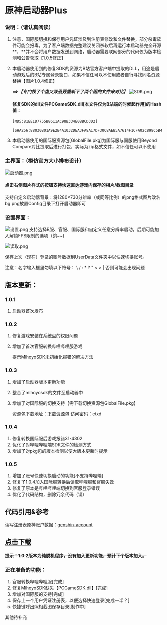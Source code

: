# 原神启动器Plus

### 说明：（请认真阅读）

1. 注意，国际服切换和保存用户凭证涉及到注册表修改和文件替换，部分杀毒软件可能会报毒，为了客户端数据完整建议关闭杀软后再运行本启动器完全开源**，**并不会将用户数据发送到网络，启动器需要联网部分的代码仅为版本检测和公告获取【1.0.5修正】

2. 本启动器使用到的修复SDK的资源为B站官方客户端中提取的DLL，用途是启动游戏后的B站专属登录窗口，如果不信任可以不使用或者自行寻找同名资源替换【图片1.0.4修正】
   
   
   
   ***==>【专门找了个盘又双叒叕重新下了两个服的文件来对比】***
   ![SDK.png](https://i.loli.net/2021/11/28/o9wAXPevT5i6WbG.png)
   
   #### 修复SDK的dll文件PCGameSDK.dll[本文件仅为B站端的时候起作用]的Hash值：
   
   ```html
   [MD5:81EE1D7755B8611AC98B334E0BBCD3D2]
   ```
   ```html
   [SHA256:88030B01A9E2B4A1032DEA3FA8A17DF30C8AEB5A7614F1CFA02C898C5B4371EA]
   ```
   
3. 本启动器使用的国际服资源包[GlobalFile.pkg]为国际服与国服使用Beyond Compare对比提取后进行打包，实际为zip格式文件，如不信任可以不使用



### 主界面：（模仿官方大小排布设计）

![启动器.png](https://i.loli.net/2021/11/28/6QpbUeyx3NzSFOa.png)

#### 点击右侧图片样式的按钮支持快速直达游戏内保存的相片/截图目录

支持自定义启动器背景：将1280×730分辨率（或同等比例）的png格式图片改名bg.png放置Config目录下打开启动器即可

### 设置界面：
![设置.png](https://i.loli.net/2021/11/28/EvCqzKZw8VymDtb.png)
支持选择B服、官服、国际服和自定义任意分辨率启动，后期可能加入解锁FPS限制的选项（鸽~~)  

![读取.png](https://i.loli.net/2021/11/28/P1qudJzIs7yij4k.png)

保存上次（现在）登录的账号数据到UserData文件夹中以快速切换账号。

注意：名字输入框里勿填以下符号：   \ / : * ? " < > |    否则可能会出现问题






## 版本更新：
### 1.0.1

1. 启动器首次发布  

### 1.0.2

1. 修复游戏安装在系统盘的权限问题

2. 增加了首次官服转换哔哩哔哩服游戏

   提示MihoyoSDK未初始化报错的解决方法

### 1.0.3

1. 增加了启动器版本更新功能

2. 整合了mihoyosdk的文件至启动器中

3. 增加了对国际服的切换支持【需下载切换资源包GlobalFile.pkg】

   资源包下载地址：[下载资源包](https://pan.baidu.com/s/1-5zQoVfE7ImdXrn8OInKqg) 访问密码：etxd

### 1.0.4

1. 修复转换国际服后游戏报错31-4302
2. 优化了对哔哩哔哩端SDK文件的检测方式
3. 增加了对pkg包的版本检测以便大版本更新时提示

### 1.0.5

1. 增加了账号快速切换启动的功能[不支持哔哩端]
2. 修复了1.0.4加入国际服转换后读取哔哩服和官服失效
3. 修复了原本是哔哩哔哩端切换到官服登录错误
4. 优化了代码结构，删除冗余代码（误）





## 代码引用&参考

读写注册表原神账户数据：[genshin-account](https://github.com/babalae/genshin-account)




## [点击下载](https://github.com/DawnFz/Genshin-LauncherDIY/releases)
#### ~~提示：1.0.2版本为纯脱机程序，没有加入更新功能，预计下个版本加入。~~

### 正在准备的功能：

1. 官服转换哔哩哔哩服[完成]
2. 修复MihoyoSDK缺失【PCGameSDK.dll】[完成]
3. 增加对国际服的支持[完成]
4. 保存上一个用户凭证注册表，以便选择快速登录[完成一半？]
4. 快捷键呼出照相截图保存目录[制作中]

其他待补充  
